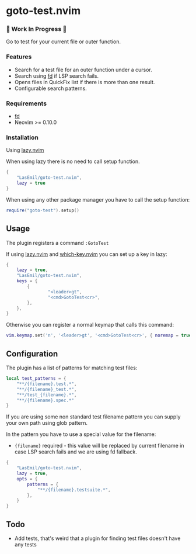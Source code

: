 # goto-test.nvim
### 🚧 Work In Progress 🚧
Go to test for your current file or outer function.

### Features
- Search for a test file for an outer function under a cursor.
- Search using [fd](https://github.com/sharkdp/fd) if LSP search fails.
- Opens files in QuickFix list if there is more than one result.
- Configurable search patterns.

### Requirements
- [fd](https://github.com/sharkdp/fd)
- Neovim >= 0.10.0

### Installation
Using [lazy.nvim](https://github.com/folke/lazy.nvim)

When using lazy there is no need to call setup function.

```lua
{
    "LasEmil/goto-test.nvim",
    lazy = true
}
```

When using any other package manager you have to call the setup function:

```lua
require("goto-test").setup()
```

## Usage
The plugin registers a command `:GotoTest`

If using [lazy.nvim](https://github.com/folke/lazy.nvim) and [which-key.nvim](https://github.com/folke/which-key.nvim) you can set up a key in lazy:

```lua
{
    lazy = true,
    "LasEmil/goto-test.nvim",
    keys = {
        {
                "<leader>gt",
                "<cmd>GotoTest<cr>",
        },
    },
}
```

Otherwise you can register a normal keymap that calls this command:
```lua
vim.keymap.set('n', '<leader>gt', '<cmd>GotoTest<cr>', { noremap = true, silent = true })
```

## Configuration
The plugin has a list of patterns for matching test files:
```lua
local test_patterns = {
    "**/{filename}.test.*",
    "**/{filename}_test.*",
    "**/test_{filename}.*",
    "**/{filename}.spec.*"
}
```

If you are using some non standard test filename pattern you can supply your own path using glob pattern.

In the pattern you have to use a special value for the filename:

- `{filename}` required - this value will be replaced by current filename in case LSP search fails and we are using fd fallback.

```lua
{
    "LasEmil/goto-test.nvim",
    lazy = true,
    opts = {
        patterns = {
            "**/{filename}.testsuite.*",
        },
    }
}
```

## Todo
- Add tests, that's weird that a plugin for finding test files doesn't have any tests
